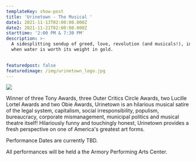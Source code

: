 ```yaml
---
templateKey: show-post
title: 'Urinetown - The Musical '
date1: 2021-11-13T02:00:00.000Z
date2: 2021-11-21T02:00:00.000Z
starttime: '2:00 PM & 7:30 PM'
description: >-
  A sidesplitting sendup of greed, love, revolution (and musicals!), in a time
  when water is worth its weight in gold.

   
featuredpost: false
featuredimage: /img/urinetown_logo.jpg
---
```

![](/img/urinetown_logo.jpg)

Winner of three Tony Awards, three Outer Critics Circle Awards, two Lucille Lortel Awards and two Obie Awards, Urinetown is an hilarious musical satire of the legal system, capitalism, social irresponsibility, populism, bureaucracy, corporate mismanagement, municipal politics and musical theatre itself! Hilariously funny and touchingly honest, Urinetown provides a fresh perspective on one of America's greatest art forms.

Performance Dates are currently TBD.

All performances will be held a the Armory Performing Arts Center.
